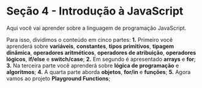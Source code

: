 # Seção 4 - Introdução à JavaScript

Aqui você vai aprender sobre a linguagem de programação JavaScript.

Para isso, dividimos o conteúdo em cinco partes:
**1.** Primeiro você aprenderá sobre **variáveis**, **constantes**, **tipos primitivos**, **tipagem dinâmica**, **operadores aritméticos**, **operadores de atribuição**, **operadores lógicos**, **if/else** e **switch/case**;
**2.** Em segundo é apresentado **arrays** e **for**;
**3.** Na terceira parte você aprenderá sobre **lógica de programação** e **algoritmos**;
**4.** A quarta parte aborda **objetos**, **for/in** e **funções**;
**5.** Agora vamos ao projeto **Playground Functions**;